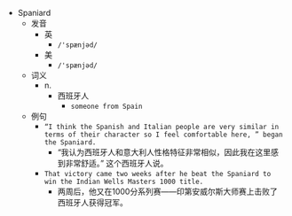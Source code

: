 - Spaniard
  - 发音
    - 英
      - `/'spænjəd/`
    - 美
      - `/'spænjəd/`
  - 词义
    - n.
      - 西班牙人
        - `someone from Spain`
  - 例句
    - `“I think the Spanish and Italian people are very similar in terms of their character so I feel comfortable here, ” began the Spaniard.`
      - “我认为西班牙人和意大利人性格特征非常相似，因此我在这里感到非常舒适。” 这个西班牙人说。
    - `That victory came two weeks after he beat the Spaniard to win the Indian Wells Masters 1000 title.`
      - 两周后，他又在1000分系列赛——印第安威尔斯大师赛上击败了西班牙人获得冠军。

